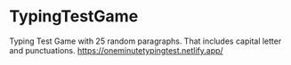 # TypingTestGame
Typing Test Game with 25 random paragraphs. That includes capital letter and punctuations.
https://oneminutetypingtest.netlify.app/
